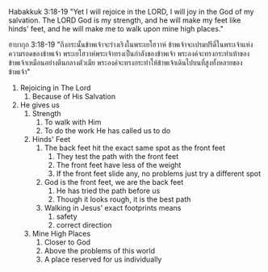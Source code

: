 Habakkuk 3:18-19 "Yet I will rejoice in the LORD, I will joy in the God of my salvation. The LORD God is my strength, and he will make my feet like hinds' feet, and he will make me to walk upon mine high places."

ฮาบากุก 3:18-19 "ถึงกระนั้นข้าพเจ้าจะร่างเริงในพระเยโฮวาห์ ข้าพเจ้าจะเปรมปรีดิ์ในพระเจ้าแห่งความรอดของข้าพเจ้า พระเยโฮวาห์พระเจ้าทรงเป็นกำลังของข้าพเจ้า พระองค์จะทรงกระทำเท้าของข้าพเจ้าเหมือนอย่างตีนกลางตัวเมีย พระองค์จะทรงกระทำให้ข้าพเจ้าเดินไปบนที่สูงทั้งหลายของข้าพเจ้า"

1. Rejoicing in The Lord
   1. Because of His Salvation
2. He gives us
   1. Strength
      1. To walk with Him
      2. To do the work He has called us to do
   2. Hinds' Feet
      1. The back feet hit the exact same spot as the front feet
         1. They test the path with the front feet
         2. The front feet have less of the weight
         3. If the front feet slide any, no problems just try a different spot
      2. God is the front feet, we are the back feet
         1. He has tried the path before us
         2. Though it looks rough, it is the best path
      3. Walking in Jesus' exact footprints means
         1. safety
         2. correct direction
   3. Mine High Places
      1. Closer to God
      2. Above the problems of this world
      3. A place reserved for us individually